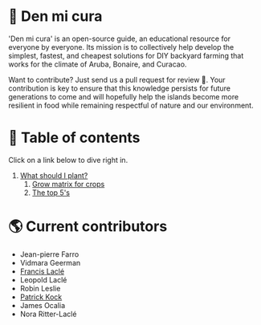 # :cactus: Den mi cura
'Den mi cura' is an open-source guide, an educational resource for everyone by everyone. Its mission is to collectively help develop the simplest, fastest, and cheapest solutions for DIY backyard farming that works for the climate of Aruba, Bonaire, and Curacao.

Want to contribute? Just send us a pull request for review :muscle:. Your contribution is key to ensure that this knowledge persists for future generations to come and will hopefully help the islands become more resilient in food while remaining respectful of nature and our environment.

# :blue_book: Table of contents
Click on a link below to dive right in.
1. [What should I plant?](1/what-should-i-plant.md)
   1. [Grow matrix for crops](1/grow-matrix.md)
   1. [The top 5's](1/top-5.md)

# :earth_americas: Current contributors
* Jean-pierre Farro
* Vidmara Geerman
* [Francis Laclé](https://github.com/flacle)
* Leopold Laclé
* Robin Leslie
* [Patrick Kock](https://github.com/Pasashpasash)
* James Ocalia
* Nora Ritter-Laclé
